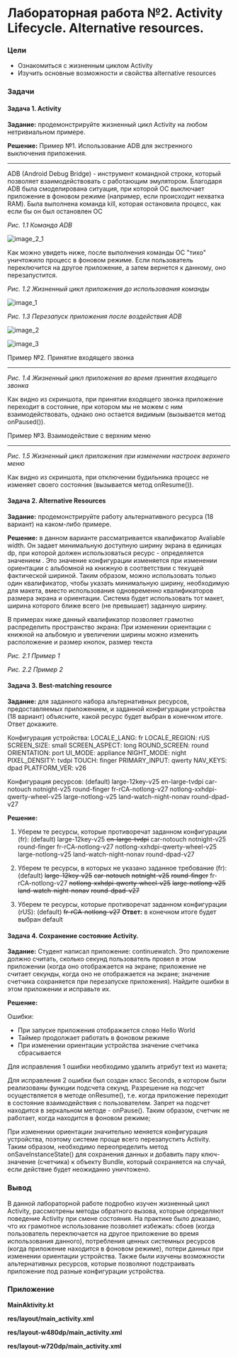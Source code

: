 # Лабораторная работа №2. Activity Lifecycle. Alternative resources.
### Цели
* Ознакомиться с жизненным циклом Activity
* Изучить основные возможности и свойства alternative resources

### Задачи

#### Задача 1. Activity

**Задание:** продемонстрируйте жизненный цикл Activity на любом нетривиальном примере.

**Решение:** 
Пример №1. Использование ADB для экстренного выключения приложения.
___
ADB (Android Debug Bridge)  - инструмент командной строки, который позволяет взаимодействовать с работающим эмулятором. Благодаря ADB была смоделирована ситуация, при которой ОС выключает приложение в фоновом режиме (например, если происходит нехватка RAM). Была выполнена команда kill, которая остановила процесс, как если бы он был остановлен ОС

*Рис. 1.1 Команда ADB*

![image_2_1](https://github.com/Julia0028/android_lab_2/blob/master/report_png/2_1.png)

Как можно увидеть ниже, после выполнения команды ОС "тихо" уничтожило процесс в фоновом режиме. Если пользователь переключится на другое приложение, а затем вернется к данному, оно перезапустится.

*Рис. 1.2 Жизненный цикл приложения до использования команды*

![image_1](https://github.com/Julia0028/android_lab_2/blob/master/report_png/1.png)

*Рис. 1.3 Перезапуск приложения после воздействия ADB*

![image_2](https://github.com/Julia0028/android_lab_2/blob/master/report_png/2.png)

![image_3](https://github.com/Julia0028/android_lab_2/blob/master/report_png/3.png)

Пример №2. Принятие входящего звонка
___

*Рис. 1.4 Жизненный цикл приложения во время принятия входящего звонка*

Как видно из скриншота, при принятии входящего звонка приложение переходит в состояние, при котором мы не можем с ним взаимодействовать, однако оно остается видимым  (вызывается метод onPaused()).

Пример №3. Взаимодействие с верхним меню
___

*Рис. 1.5 Жизненный цикл приложения при изменении настроек верхнего меню*

Как видно из скриншота, при отключении будильника процесс не изменяет своего состояния  (вызывается метод onResume()).

#### Задача 2. Alternative Resources

**Задание:** продемонстрируйте работу альтернативного ресурса (18 вариант) на каком-либо примере.

**Решение:** в данном варианте рассматривается квалификатор Avaliable width. 
Он задает минимальную доступную ширину экрана в единицах dp, при которой должен использоваться ресурс - определяется значением <N>. Это значение конфигурации изменяется при изменении ориентации с альбомной на книжную в соответствии с текущей фактической шириной. Таким образом, можно использовать только один квалификатор, чтобы указать минимальную ширину, необходимую для макета, вместо использования одновременно квалификаторов размера экрана и ориентации.
Система будет использовать тот макет, ширина которого ближе всего (не превышает) заданную ширину. 

В примерах ниже данный квалификатор позволяет грамотно распределить пространство экрана: 
При изменении ориентации с книжной на альбомую и увеличении ширины можно изменить расположение и размер кнопок, размер текста

*Рис. 2.1 Пример 1*

*Рис. 2.2 Пример 2*

#### Задача 3. Best-matching resource

**Задание:** для заданного набора альтернативных ресурсов, предоставляемых приложением, и заданной конфигурации устройства (18 вариант) объясните, какой ресурс будет выбран в конечном итоге. Ответ докажите.

Конфигурация устройства:
LOCALE_LANG: fr
LOCALE_REGION: rUS
SCREEN_SIZE: small
SCREEN_ASPECT: long
ROUND_SCREEN: round
ORIENTATION: port
UI_MODE: appliance
NIGHT_MODE: night
PIXEL_DENSITY: tvdpi
TOUCH: finger
PRIMARY_INPUT: qwerty
NAV_KEYS: dpad
PLATFORM_VER: v26

Конфигурация ресурсов:
(default)
large-12key-v25
en-large-tvdpi
car-notouch
notnight-v25
round-finger
fr-rCA-notlong-v27
notlong-xxhdpi-qwerty-wheel-v25
large-notlong-v25
land-watch-night-nonav
round-dpad-v27

**Решение:** 
1. Уберем те ресурсы, которые противоречат заданном конфигурации (fr):
(default)
large-12key-v25
~~en-large-tvdpi~~
car-notouch
notnight-v25
round-finger
fr-rCA-notlong-v27
notlong-xxhdpi-qwerty-wheel-v25
large-notlong-v25
land-watch-night-nonav
round-dpad-v27

2. Уберем те ресурсы, в которых не указано заданное требование (fr):
(default)
~~large-12key-v25~~
~~car-notouch~~
~~notnight-v25~~
~~round-finger~~
fr-rCA-notlong-v27
~~notlong-xxhdpi-qwerty-wheel-v25~~
~~large-notlong-v25~~
~~land-watch-night-nonav~~
~~round-dpad-v27~~

3. Уберем те ресурсы, которые противоречат заданном конфигурации (rUS):
(default)
~~fr-rCA-notlong-v27~~
**Ответ:** в конечном итоге будет выбран default

#### Задача 4. Сохранение состояние Activity.

**Задание:** Студент написал приложение: continuewatch. Это приложение должно считать, сколько секунд пользователь провел в этом приложении (когда оно отображается на экране; приложение не считает секунды, когда оно не отображается на экране; значение счетчика сохраняется при перезапуске приложения). Найдите ошибки в этом приложении и исправьте их.

**Решение:**

Ошибки:
* При запуске приложения отображается слово Hello World
* Таймер продолжает работать в фоновом режиме
* При изменении ориентации устройства значение счетчика сбрасывается

Для исправления 1 ошибки необходимо удалить атрибут text из макета;

Для исправления 2 ошибки был создан класс Seconds, в котором были реализованы функции подсчета секунд. Разрешение на подсчет осуществляется в методе onResume(), т.е. когда приложение переходит в состояние взаимодействия с пользователем. Запрет на подсчет находится в зеркальном методе - onPause(). Таким образом, счетчик не работает, когда находится в фоновом режиме;

При изменении ориентации значительно меняется конфигурация устройства, поэтому системе проще всего перезапустить Activity. Таким образом, необходимо переопределить метод onSaveInstanceState() для сохранения данных и добавить пару ключ-значение (счетчика) к объекту Bundle, который сохраняется на случай, если действие будет неожиданно уничтожено.

### Вывод

В данной лабораторной работе подробно изучен жизненный цикл Activity, рассмотрены методы обратного вызова, которые определяют поведение Activity при смене состояния. На практике было доказано, что их грамотное использование позволяет избежать: сбоев (когда пользователь переключается на другое приложение во время использования данного), потребления ценных системных ресурсов (когда приложение находится в фоновом режиме), потери данных при изменении ориентации устройства. Также были изучены возможности альтернативных ресурсов, которые позволяют подстраивать приложение под разные конфигурации устройства.

### Приложение

**MainAktivity.kt**

**res/layout/main_activity.xml**

**res/layout-w480dp/main_activity.xml**

**res/layout-w720dp/main_activity.xml**
